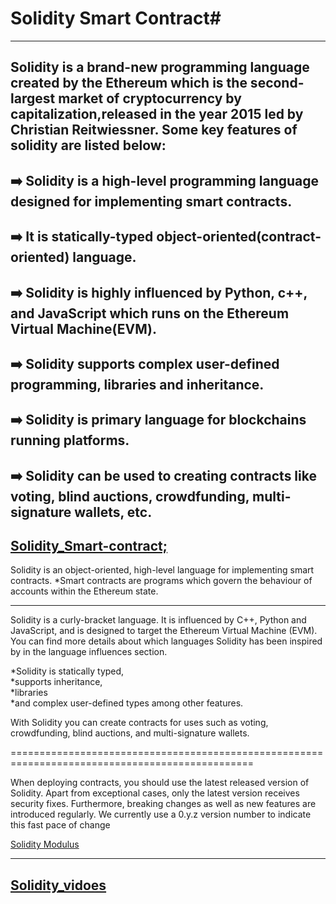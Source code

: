 # Solidity Smart Contract#
------------
 ## Solidity is a brand-new programming language created by the Ethereum which is the second-largest market of cryptocurrency by capitalization,released in the year 2015 led by Christian Reitwiessner. Some key features of solidity are listed below: ##

➡️ Solidity is a high-level programming language designed for implementing smart contracts.
---------
➡️ It is statically-typed object-oriented(contract-oriented) language.
-----------
➡️ Solidity is highly influenced by Python, c++, and JavaScript which runs on the Ethereum Virtual Machine(EVM).
--------
➡️ Solidity supports complex user-defined programming, libraries and inheritance.
------------
➡️ Solidity is primary language for blockchains running platforms.
-----------
➡️ Solidity can be used to creating contracts like voting, blind auctions, crowdfunding, multi-signature wallets, etc.
------------


 
 
 
 
[Solidity_Smart-contract;](https://docs.soliditylang.org/en/v0.8.11/)
-------------------------
Solidity is an object-oriented, high-level language for implementing smart contracts. 
    *Smart contracts are programs which govern the behaviour of accounts within the Ethereum state.
    
-------------------------------------------------------------------------------------------------------
Solidity is a curly-bracket language. 
It is influenced by C++, Python and JavaScript, and is designed to target the Ethereum Virtual Machine (EVM). 
You can find more details about which languages Solidity has been inspired by in the language influences section.



*Solidity is statically typed,                       
*supports inheritance,                            
*libraries                                           
*and complex user-defined types among other features.



With Solidity you can create contracts for uses such as voting, crowdfunding, blind auctions, and multi-signature wallets.

================================================================================================

When deploying contracts, you should use the latest released version of Solidity.
Apart from exceptional cases, only the latest version receives security fixes.
Furthermore, breaking changes as well as new features are introduced regularly. 
We currently use a 0.y.z version number to indicate this fast pace of change

[Solidity Modulus](https://solidity-by-example.org/)
____________________________________________________
[Solidity_vidoes](https://www.youtube.com/channel/UCJWh7F3AFyQ_x01VKzr9eyA)
-------------------------------------------------------------------------------------------



